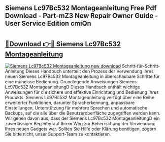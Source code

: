 ## Siemens Lc97Bc532 Montageanleitung Free Pdf Download - Part-mZ3 New Repair Owner Guide - User Service Edition cmiQn

# <h2><a href="http://df7xqg.blite.top/?on=Siemens+Lc97Bc532+Montageanleitung">🔗Download 👉🔴 Siemens Lc97Bc532 Montageanleitung</a></h2>

[![Siemens Lc97Bc532 Montageanleitung new download](https://i.imgur.com/lujVjoI.png)](http://df7xqg.blite.top/?on=Siemens+Lc97Bc532+Montageanleitung)
Schritt-für-Schritt-Anleitung Dieses Handbuch unterteilt den Prozess der Verwendung Ihres neuen Siemens Lc97Bc532 Montageanleitung in überschaubare Schritte für eine mühelose Bedienung. Grundlegende Anweisungen Siemens Lc97Bc532 MontageanleitungD Dieses Handbuch enthält wichtige Anweisungen für die sichere und effektive Einrichtung und Bedienung Ihres Produkts. Siemens Lc97Bc532 Montageanleitung verfügt über eine Reihe erweiterter Funktionen, darunter Spracherkennung, anpassbare Einstellungen, Unterstützung für mehrere Sprachen und automatische Backups, auf die alle über die Benutzeroberfläche zugegriffen werden kann. Wir gehen davon aus, dass der Siemens Lc97Bc532 MontageanleitungD ein zuverlässiger Begleiter auf Ihrem Weg zur Beherrschung der Verwendung Ihres neuen Gadgets war. Sollten Sie Hilfe oder Klärung benötigen, zögern Sie bitte nicht, unser Support-Team zu kontaktieren.
